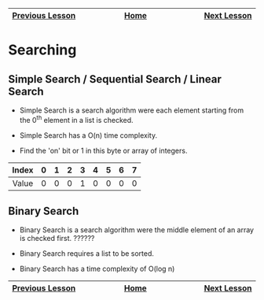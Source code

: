 | [Previous Lesson](https://github.com/Kevin-Lago/java-guide/tree/main/src/) <img width=1000/> | [Home](https://github.com/Kevin-Lago/java-guide) <img width=1000/> | [Next Lesson](https://github.com/Kevin-Lago/java-hackerrank-solutions/tree/main/src/)<img width=1000> |
|:---------------------------------------------------------------------------------------------|:------------------------------------------------------------------:|------------------------------------------------------------------------------------------------------:|

# Searching

## Simple Search / Sequential Search / Linear Search

- Simple Search is a search algorithm were each element starting from the 0<sup>th</sup> element in a list is checked.

- Simple Search has a O(n) time complexity.

- Find the 'on' bit or 1 in this byte or array of integers.

| Index |  0  |  1  |  2  |  3  |  4  |  5  |  6  |  7  |
|:-----:|:---:|:---:|:---:|:---:|:---:|:---:|:---:|:---:|
| Value |  0  |  0  |  0  |  1  |  0  |  0  |  0  |  0  |

## Binary Search

- Binary Search is a search algorithm were the middle element of an array is checked first. ??????

- Binary Search requires a list to be sorted.

- Binary Search has a time complexity of O(log n)

| <img width=1000/> [Previous Lesson](https://github.com/Kevin-Lago/java-guide/tree/main/src/) | <img width=1000/> [Home](https://github.com/Kevin-Lago/java-guide) | <img width=1000> [Next Lesson](https://github.com/Kevin-Lago/java-hackerrank-solutions/tree/main/src/) |
|:---------------------------------------------------------------------------------------------|:------------------------------------------------------------------:|-------------------------------------------------------------------------------------------------------:|

